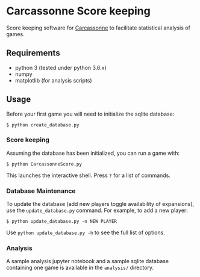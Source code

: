 # Carcassonne Score keeping

Score keeping software for [Carcassonne](https://boardgamegeek.com/boardgame/822/carcassonne) to facilitate statistical analysis of games.

## Requirements

* python 3 (tested under python 3.6.x)
* numpy
* matplotlib (for analysis scripts)

## Usage

Before your first game you will need to initialize the sqlite database:

```
$ python create_database.py
```

### Score keeping

Assuming the database has been initialized, you can run a game with:

```
$ python CarcassonneScore.py
```

This launches the interactive shell. Press `?` for a list of commands.

### Database Maintenance

To update the database (add new players toggle availability of expansions), use the `update_database.py` command. For example, to add a new player:

```
$ python update_database.py -n NEW PLAYER
```

Use `python update_database.py -h` to see the full list of options.


### Analysis

A sample analysis jupyter notebook and a sample sqlite database containing one game is available in the `analysis/` directory.
